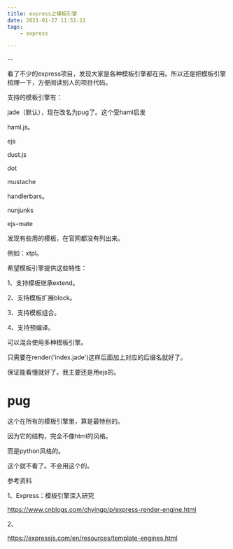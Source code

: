 ```yaml
---
title: express之模板引擎
date: 2021-01-27 11:51:11
tags:
	- express

---
```


--

看了不少的express项目，发现大家是各种模板引擎都在用。所以还是把模板引擎梳理一下，方便阅读别人的项目代码。

支持的模板引擎有：

jade（默认），现在改名为pug了。这个受haml启发

haml.js。

ejs

dust.js

dot

mustache

handlerbars。

nunjunks

ejs-mate



发现有些用的模板，在官网都没有列出来。

例如：xtpl。



希望模板引擎提供这些特性：

1、支持模板继承extend。

2、支持模板扩展block。

3、支持模板组合。

4、支持预编译。

可以混合使用多种模板引擎。

只需要在render('index.jade')这样后面加上对应的后缀名就好了。



保证能看懂就好了。我主要还是用ejs的。



# pug

这个在所有的模板引擎里，算是最特别的。

因为它的结构，完全不像html的风格。

而是python风格的。

这个就不看了。不会用这个的。



参考资料

1、Express：模板引擎深入研究

https://www.cnblogs.com/chyingp/p/express-render-engine.html

2、

https://expressjs.com/en/resources/template-engines.html